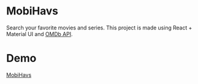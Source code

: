 # MobiHavs

Search your favorite movies and series. This project is made using React + Material UI and [OMDb API](http://www.omdbapi.com/).

# Demo
[MobiHavs](https://az-movies.netlify.app/)
